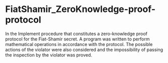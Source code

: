 # FiatShamir_ZeroKnowledge-proof-protocol
In the Implement procedure that constitutes a zero-knowledge proof protocol for the Fiat-Shamir secret. A program was written to perform mathematical operations in accordance with the protocol. The possible actions of the violator were also considered and the impossibility of passing the inspection by the violator was proved.
